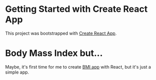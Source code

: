 # Getting Started with Create React App

This project was bootstrapped with [Create React App](https://github.com/facebook/create-react-app).

# Body Mass Index but...
Maybe, it's first time for me to create [BMI app](https://zhafranbahij.github.io/fran-bmiapp/) with React, but it's just a simple app. 